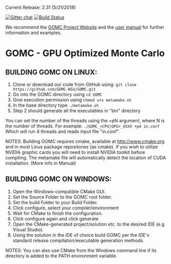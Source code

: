 Current Release: 2.31 (5/21/2018)

[![Gitter chat](https://badges.gitter.im/gitterHQ/gitter.png)](https://gitter.im/GOMC_WSU/Lobby?utm_source=share-link&utm_medium=link&utm_campaign=share-link)
[![Build Status](https://travis-ci.org/GOMC-WSU/GOMC.svg?branch=master)](https://travis-ci.org/GOMC-WSU/GOMC)

We recommend the [GOMC Project Website](http://gomc.eng.wayne.edu/ "GOMC Website") and the [user manual](http://gomc.eng.wayne.edu/GOMC_files/GOMC_Manual.pdf "User Manual") for further information and examples.

GOMC - GPU Optimized Monte Carlo
============

BUILDING GOMC ON LINUX:
----------------
   1. Clone or download our code from GitHub using:
   ```git clone https://github.com/GOMC-WSU/GOMC.git```
   2. Go into the GOMC directory using 
   ```cd GOMC```
   3. Give execution permission using 
   ```chmod u+x metamake.sh```
   4. In the base directory type 
   ```./metamake.sh```
   5. Step 2 should generate all the executables in "bin" directory

   You can set the number of the threads using the +pN argument, where N is the number of threads.
   For example:
      ```./GOMC_<CPU|GPU>_XXXX +p4 in.conf```
      Which will run 4 threads and reads input file "in.conf".

   NOTES:
      Building GOMC requires cmake, available at http://www.cmake.org and
      in most Linux package repositories (as cmake).
      If you wish to utilize NVIDIA graphic cards you will need to install
      NVIDIA toolkit before compiling. The metamake file will automatically
      detect the location of CUDA installation. (More info in Manual)

BUILDING GOMC ON WINDOWS:
-----------------
   1. Open the Windows-compatible CMake GUI.
   2. Set the Source Folder to the GOMC root folder.
   3. Set the build Folder to your Build Folder.
   4. Click configure, select your compiler/environment
   5. Wait for CMake to finish the configuration.
   6. Click configure again and click generate.
   7. Open the CMake-generated project/solution etc. to the desired IDE
      (e.g Visual Studio).
   8. Using the solution in the IDE of choice build GOMC per the IDE's
      standard release compilation/executable generation methods.

   NOTES:
      You can also use CMake from the Windows command line if its directory is
      added to the PATH environment variable.
